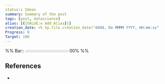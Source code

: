 ```yaml
---
status:: Ideas 
summary: Summary of the post
tags: [post, datascience]
alias: [{{VALUE:⚒ Add Alias}}]
creation_date: <% tp.file.creation_date("dddd, Do MMMM YYYY, HH:mm:ss") %>
Progress: 0
Target: 100
---
```

%%
Bar::  <progress max=100 value=00> </progress> 00%
%%


## References

- 
